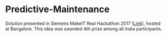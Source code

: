 # Predictive-Maintenance

Solution presented in Siemens MakeIT Real Hackathon 2017 (<a href="https://www.hackerearth.com/challenges/hackathon/makeitreal/">Link</a>), hosted at Bangalore. This idea was awarded 4th prize among all India participants.

